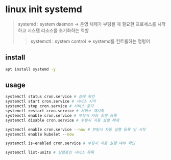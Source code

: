 # linux init systemd

> systemd : system daemon -> 운영 체제가 부팅될 때 필요한 프로세스를 시작하고 시스템 리소스를 초기화하는 역할
>
> > systemctl : system control -> systemd를 컨트롤하는 명령어

## install

```sh
apt install systemd -y
```

## usage

```sh
systemctl status cron.service # 상태 확인
systemctl start cron.service # 서비스 시작
systemctl stop cron.service # 서비스 중지
systemctl restart cron.service # 서비스 재시작
systemctl enable cron.service # 부팅시 자동 실행 등록
systemctl disable cron.service # 부팅시 자동 실행 해제

systemctl enable cron.service --now # 부팅시 자동 실행 등록 및 시작
systemctl enable kubelet --now

systemctl is-enabled cron.service # 부팅시 자동 실행 여부 확인

systemctl list-units # 실행중인 서비스 목록
```
